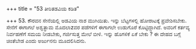 +++
title = "53 ತೀರಿತಡವಿಯ ಕಡಿತ"

+++
53. ಕೌರವನ ಸೇನೆಯಲ್ಲಿ ಅಡವಿಯ ನಾಶ ಮುಗಿಯಿತು. ಇನ್ನು ಬೆಟ್ಟಗಳಲ್ಲಿ ಹೋರಾಟಕ್ಕೆ ಪ್ರವೇಶಿಸಬೇಕು. ಸೇನೆಗೆ ಈಗಾಗಲೆ ಅಶ್ವತ್ಥಾಮ ಮೊದಲಾzವರ ಪಡೆಗಳಿಗೆ ಈಗಾಗಲೇ ಉಡುಗೊರೆ ಕೊಟ್ಟಿದ್ದಾಗಿದೆ.  ಅವರಿಗೆ ಕರ್ತವ್ಯ ನಿರ್ವಹಣೆಗೆ ಸಮಯ  ನೀಡಬೇಕು, ಗರ್ಜಿಸುತ್ತ ಮೇಲೆ ಬೀಳಿ. ಇನ್ನು ಹೊಗಳಿಕೆ ಏಕೆ ಬೇಕು ? ಈ ದೇಹದ ಬಗ್ಗೆ ಚಿಂತೆಬೇಡ ಎಂದು ಅರ್ಜುನನು ಮೂದಲಿಸಿದನು.